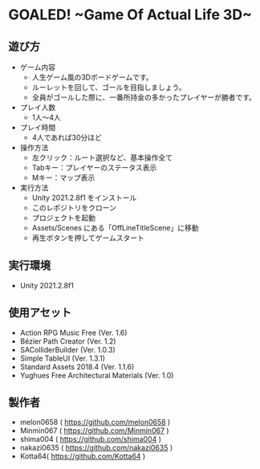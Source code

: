 # GOALED! \~Game Of Actual Life 3D\~

## 遊び方
- ゲーム内容
  - 人生ゲーム風の3Dボードゲームです。
  - ルーレットを回して、ゴールを目指しましょう。
  - 全員がゴールした際に、一番所持金の多かったプレイヤーが勝者です。
- プレイ人数
  - 1人〜4人
- プレイ時間
  - 4人であれば30分ほど
- 操作方法
  - 左クリック：ルート選択など、基本操作全て
  - Tabキー：プレイヤーのステータス表示
  - Mキー：マップ表示
- 実行方法
  - Unity 2021.2.8f1 をインストール
  - このレポジトリをクローン
  - プロジェクトを起動
  - Assets/Scenes にある「OffLineTitleScene」に移動
  - 再生ボタンを押してゲームスタート

## 実行環境
- Unity 2021.2.8f1

## 使用アセット
- Action RPG Music Free (Ver. 1.6)
- Bézier Path Creator (Ver. 1.2)
- SAColliderBuilder (Ver. 1.0.3)
- Simple TableUI (Ver. 1.3.1)
- Standard Assets 2018.4 (Ver. 1.1.6)
- Yughues Free Architectural Materials (Ver. 1.0)

## 製作者
- melon0658 ( https://github.com/melon0658 )
- Minmin067 ( https://github.com/Minmin067 )
- shima004 ( https://github.com/shima004 )
- nakazi0635 ( https://github.com/nakazi0635 )
- Kotta64( https://github.com/Kotta64 )

